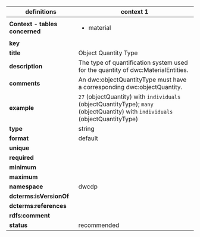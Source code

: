 | definitions | context 1 |
|-|-|
| **Context - tables concerned** | <ul><li>material</li></ul> |
| **key** |  |
| **title** | Object Quantity Type |
| **description** | The type of quantification system used for the quantity of dwc:MaterialEntities. |
| **comments** | An dwc:objectQuantityType must have a corresponding dwc:objectQuantity. |
| **example** | `27` (objectQuantity) with `individuals` (objectQuantityType); `many` (objectQuantity) with `individuals` (objectQuantityType) |
| **type** | string |
| **format** | default |
| **unique** |  |
| **required** |  |
| **minimum** |  |
| **maximum** |  |
| **namespace** | dwcdp |
| **dcterms:isVersionOf** |  |
| **dcterms:references** |  |
| **rdfs:comment** |  |
| **status** | recommended |
